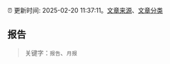 :alarm_clock: 更新时间: 2025-02-20 11:37:11。[文章来源](/README.md)、[文章分类](/TAGS.md)

## 报告


> 关键字：`报告`、`月报`



